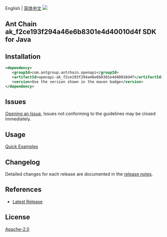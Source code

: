 English | [简体中文](README-CN.md)
![](https://aliyunsdk-pages.alicdn.com/icons/AlibabaCloud.svg)

## Ant Chain ak_f2ce193f294a46e6b8301e4d40010d4f SDK for Java

## Installation

```xml
<dependency>
   <groupId>com.antgroup.antchain.openapi</groupId>
   <artifactId>openapi-ak_f2ce193f294a46e6b8301e4d40010d4f</artifactId>
   <version>Use the version shown in the maven badge</version>
</dependency>
```

## Issues
[Opening an Issue](https://github.com/alipay/antchain-openapi-prod-sdk/issues/new), Issues not conforming to the guidelines may be closed immediately.

## Usage
[Quick Examples](https://github.com/alipay/antchain-openapi-prod-sdk/blob/master/docs/0-Examples-EN.md#quick-examples)

## Changelog
Detailed changes for each release are documented in the [release notes](./ChangeLog.txt).

## References
* [Latest Release](https://github.com/alipay/antchain-openapi-prod-sdk/)

## License
[Apache-2.0](http://www.apache.org/licenses/LICENSE-2.0)
